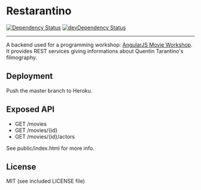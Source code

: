 Restarantino
============

[![Dependency Status](https://david-dm.org/antoine-richard/restarantino.png)](https://david-dm.org/antoine-richard/restarantino) [![devDependency Status](https://david-dm.org/antoine-richard/restarantino/dev-status.png)](https://david-dm.org/antoine-richard/restarantino#info=devDependencies)

___

A backend used for a programming workshop: [AngularJS Movie Workshop](https://github.com/antoine-richard/angular-movie-workshop).  
It provides REST services giving informations about Quentin Tarantino's filmography.

Deployment
----------

Push the master branch to Heroku.

Exposed API
-----------

* GET /movies
* GET /movies/{id}
* GET /movies/{id}/actors

See public/index.html for more info.

License
-------
MIT (see included LICENSE file)